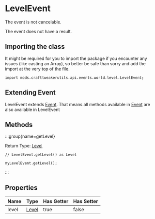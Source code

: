 # LevelEvent

The event is not cancelable.

The event does not have a result.

## Importing the class

It might be required for you to import the package if you encounter any issues (like casting an Array), so better be safe than sorry and add the import at the very top of the file.
```zenscript
import mods.crafttweakerutils.api.events.world.level.LevelEvent;
```


## Extending Event

LevelEvent extends [Event](/forge/api/event/Event). That means all methods available in [Event](/forge/api/event/Event) are also available in LevelEvent

## Methods

:::group{name=getLevel}

Return Type: [Level](/mods/sixikutils/pmmo/server/world)

```zenscript
// LevelEvent.getLevel() as Level

myLevelEvent.getLevel();
```

:::


## Properties

| Name  |                    Type                     | Has Getter | Has Setter |
|-------|---------------------------------------------|------------|------------|
| level | [Level](/mods/sixikutils/pmmo/server/world) | true       | false      |

